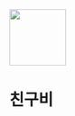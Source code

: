 <img src="https://user-images.githubusercontent.com/36878049/161387566-1fc4c364-c9d7-454e-9450-1b217e8f19c6.jpg" width="100" height="100" style="margin:auto">

# 친구비

